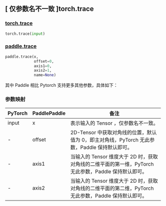 ## [ 仅参数名不一致 ]torch.trace
### [torch.trace](https://pytorch.org/docs/stable/generated/torch.trace.html?highlight=trace#torch.trace)

```python
torch.trace(input)
```
### [paddle.trace](https://www.paddlepaddle.org.cn/documentation/docs/zh/api/paddle/trace_cn.html)

```python
paddle.trace(x,
             offset=0,
             axis1=0,
             axis2=1,
             name=None)
```

其中 Paddle 相比 Pytorch 支持更多其他参数，具体如下：
### 参数映射
| PyTorch       | PaddlePaddle | 备注                                                   |
| ------------- | ------------ | ------------------------------------------------------ |
| input         | x            | 表示输入的 Tensor ，仅参数名不一致。               |
| -             | offset       | 2D-Tensor 中获取对角线的位置，默认值为 0，即主对角线，PyTorch 无此参数，Paddle 保持默认即可。                  |
| -             | axis1        | 当输入的 Tensor 维度大于 2D 时，获取对角线的二维平面的第一维，PyTorch 无此参数，Paddle 保持默认即可。               |
| -             | axis2        | 当输入的 Tensor 维度大于 2D 时，获取对角线的二维平面的第二维，PyTorch 无此参数，Paddle 保持默认即可。                   |
